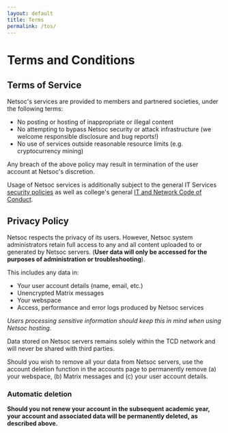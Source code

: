 ```yaml
---
layout: default
title: Terms
permalink: /tos/
---
```


# Terms and Conditions

## Terms of Service

Netsoc's services are provided to members and partnered societies, under the
following terms:

- No posting or hosting of inappropriate or illegal content
- No attempting to bypass Netsoc security or attack infrastructure (we welcome
  responsible disclosure and bug reports!)
- No use of services outside reasonable resource limits (e.g. cryptocurrency
  mining)

Any breach of the above policy may result in termination of the user account at
Netsoc's discretion.

Usage of Netsoc services is additionally subject to the general IT Services
<a href="https://www.tcd.ie/ITSecurity/policies/" target="_blank">security policies</a>
as well as college's general
<a href="https://www.tcd.ie/about/policies/it_and_network_code_of_conduct.php" target="_blank">IT and Network Code of Conduct</a>.

## Privacy Policy

Netsoc respects the privacy of its users. However, Netsoc system administrators
retain full access to any and all content uploaded to or generated by Netsoc
servers. (**User data will only be accessed for the purposes of administration
or troubleshooting**).

This includes any data in:

- Your user account details (name, email, etc.)
- Unencrypted Matrix messages
- Your webspace
- Access, performance and error logs produced by Netsoc services

_Users processing sensitive information should keep this in mind when using
Netsoc hosting._

Data stored on Netsoc servers remains solely within the TCD network and will
never be shared with third parties.

Should you wish to remove all your data from Netsoc servers, use the account
deletion function in the accounts page to permanently remove (a) your webspace,
(b) Matrix messages and (c) your user account details.

### Automatic deletion

**Should you not renew your account in the subsequent academic year, your account and associated data will be permanently deleted, as described above.**

